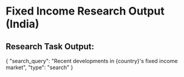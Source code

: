 # Fixed Income Research Output (India)

## Research Task Output:
{
  "search_query": "Recent developments in {country}'s fixed income market",
  "type": "search"
}

